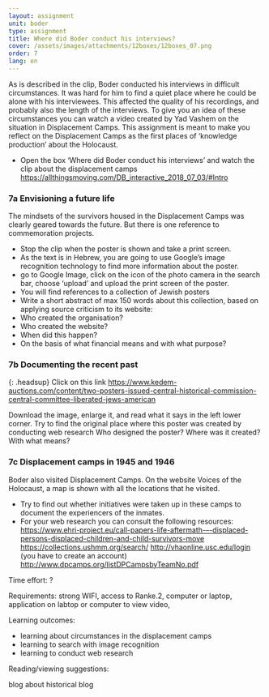 ```yaml
---
layout: assignment
unit: boder
type: assignment
title: Where did Boder conduct his interviews?
cover: /assets/images/attachments/12boxes/12boxes_07.png
order: 7
lang: en
---
```


As is described in the clip, Boder conducted his interviews in
difficult circumstances. It was hard for him to find a quiet place
where he could be alone with his interviewees. This affected
the quality of his recordings, and  probably also the length of
the interviews. To give you an idea of these  circumstances you
can watch a video created by Yad Vashem on the situation in
Displacement Camps.
This assignment is meant to make you reflect on the
Displacement Camps as the first places of ‘knowledge
production’ about the Holocaust.


<!-- more -->

<!-- briefing-student -->

- Open the box ‘Where did Boder conduct his interviews’  and watch the clip about the displacement camps
https://allthingsmoving.com/DB_interactive_2018_07_03/#Intro

<!--section --> 
### 7a  Envisioning a future life

The mindsets of the survivors housed in the Displacement Camps was clearly geared towards the future. But there is one
reference    to commemoration projects.
- Stop the clip when the poster is shown and take a print screen.
- As the text is in Hebrew, you are going to use Google’s image recognition technology to find more information about the poster.
- go to Google Image, click on the icon of the photo camera in the search bar, choose  ‘upload’ and upload the print screen of the poster.
- You will find references to a collection of Jewish posters
- Write a short abstract of max 150 words about this collection, based on applying source criticism to its website:
- Who created the organisation?
- Who created the website?
- When did this happen?
- On the basis of what financial means and with what purpose?

<!--section --> 
### 7b  Documenting the recent past

{: .headsup}
Click on this link https://www.kedem-auctions.com/content/two-posters-issued-central-historical-commission-central-committee-liberated-jews-american

Download the image, enlarge it, and read what it says in the left lower corner.
Try to find the original place where this poster was created by conducting web research
Who designed the poster? Where was it created? With what means?

<!--section --> 
### 7c  Displacement camps in 1945 and 1946

Boder also visited Displacement Camps. On the website Voices of the Holocaust, a map is shown with all the locations that he visited.
- Try to find out whether initiatives were taken up in these camps to document the experiencers of the inmates.
- For your web research you can consult the following resources:                             
https://www.ehri-project.eu/call-papers-life-aftermath-–-displaced-persons-displaced-children-and-child-survivors-move
https://collections.ushmm.org/search/
http://vhaonline.usc.edu/login (you have to create an account)
http://www.dpcamps.org/listDPCampsbyTeamNo.pdf


<!-- briefing-teacher -->


Time effort: ?

Requirements:  strong WIFI, access to Ranke.2, computer or laptop,  application on labtop or computer to view video,

Learning outcomes: 
- learning about circumstances in the displacement camps
- learning to search with image recognition 
- learning to conduct web research 


Reading/viewing  suggestions:

blog about historical blog 

